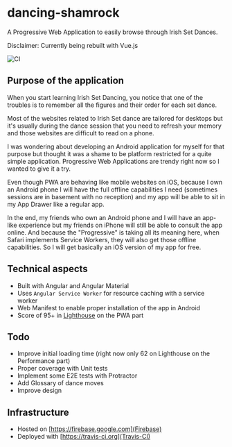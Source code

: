 # dancing-shamrock

A Progressive Web Application to easily browse through Irish Set Dances.

Disclaimer: Currently being rebuilt with Vue.js

![CI](https://github.com/FabriceMk/dancing-shamrock/workflows/CI/badge.svg)

## Purpose of the application

When you start learning Irish Set Dancing, you notice that one of the troubles is to remember all the figures and their order for each set dance.

Most of the websites related to Irish Set dance are tailored for desktops but it's usually during the dance session that you need to refresh your memory and those websites are difficult to read on a phone.

I was wondering about developing an Android application for myself for that purpose but thought it was a shame to be platform restricted for a quite simple application. Progressive Web Applications are trendy right now so I wanted to give it a try.

Even though PWA are behaving like mobile websites on iOS, because I own an Android phone I will have the full offline capabilities I need (sometimes sessions are in basement with no reception) and my app will be able to sit in my App Drawer like a regular app.

In the end, my friends who own an Android phone and I will have an app-like experience but my friends on iPhone will still be able to consult the app online. And because the "Progressive" is taking all its meaning here, when Safari implements Service Workers, they will also get those offline capabilities. So I will get basically an iOS version of my app for free.

## Technical aspects

* Built with Angular and Angular Material
* Uses `Angular Service Worker` for resource caching with a service worker
* Web Manifest to enable proper installation of the app in Android
* Score of 95+ in [Lighthouse](https://developers.google.com/web/tools/lighthouse/) on the PWA part

## Todo

* Improve initial loading time (right now only 62 on Lighthouse on the Performance part)
* Proper coverage with Unit tests
* Implement some E2E tests with Protractor
* Add Glossary of dance moves
* Improve design

## Infrastructure

* Hosted on [https://firebase.google.com](Firebase)
* Deployed with [https://travis-ci.org](Travis-CI)
